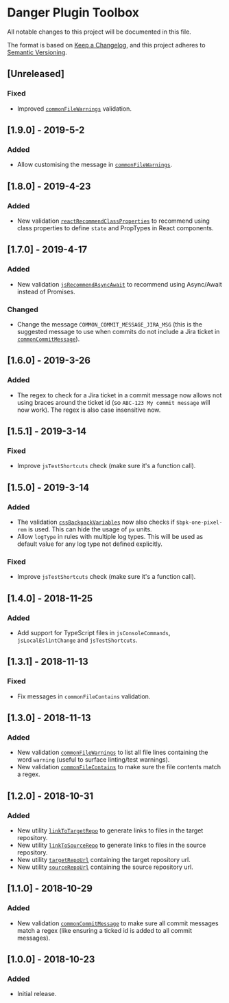 # Danger Plugin Toolbox

All notable changes to this project will be documented in this file.

The format is based on [Keep a Changelog](https://keepachangelog.com/en/1.0.0/), and this project adheres to [Semantic Versioning](https://semver.org/spec/v2.0.0.html).

## [Unreleased]

### Fixed

- Improved [`commonFileWarnings`](docs/validations.md#commonfilewarnings) validation.

## [1.9.0] - 2019-5-2

### Added

- Allow customising the message in [`commonFileWarnings`](docs/validations.md#commonfilewarnings).

## [1.8.0] - 2019-4-23

### Added

- New validation [`reactRecommendClassProperties`](docs/validations.md#reactRecommendClassProperties) to recommend using class properties to define `state` and PropTypes in React components.

## [1.7.0] - 2019-4-17

### Added

- New validation [`jsRecommendAsyncAwait`](docs/validations.md#jsRecommendAsyncAwait) to recommend using Async/Await instead of Promises.

### Changed

- Change the message `COMMON_COMMIT_MESSAGE_JIRA_MSG` (this is the suggested message to use when commits do not include a Jira ticket in [`commonCommitMessage`](docs/validations.md#commoncommitmessage)).

## [1.6.0] - 2019-3-26

### Added

- The regex to check for a Jira ticket in a commit message now allows not using braces around the ticket id (so `ABC-123 My commit message` will now work). The regex is also case insensitive now.

## [1.5.1] - 2019-3-14

### Fixed

- Improve `jsTestShortcuts` check (make sure it's a function call).

## [1.5.0] - 2019-3-14

### Added

- The validation [`cssBackpackVariables`](docs/validations.md#cssbackpackvariables) now also checks if `$bpk-one-pixel-rem` is used. This can hide the usage of `px` units.
- Allow `logType` in rules with multiple log types. This will be used as default value for any log type not defined explicitly.

### Fixed

- Improve `jsTestShortcuts` check (make sure it's a function call).

## [1.4.0] - 2018-11-25

### Added

- Add support for TypeScript files in `jsConsoleCommands`, `jsLocalEslintChange` and `jsTestShortcuts`.

## [1.3.1] - 2018-11-13

### Fixed

- Fix messages in `commonFileContains` validation.

## [1.3.0] - 2018-11-13

### Added

- New validation [`commonFileWarnings`](docs/validations.md#commonfilewarnings) to list all file lines containing the word `warning` (useful to surface linting/test warnings).
- New validation [`commonFileContains`](docs/validations.md#commonfilecontains) to make sure the file contents match a regex.

## [1.2.0] - 2018-10-31

### Added

- New utility [`linkToTargetRepo`](docs/utilities.md#linktotargetrepo) to generate links to files in the target repository.
- New utility [`linkToSourceRepo`](docs/utilities.md#linktosourcerepo) to generate links to files in the source repository.
- New utility [`targetRepoUrl`](docs/utilities.md#targetrepourl) containing the target repository url.
- New utility [`sourceRepoUrl`](docs/utilities.md#sourcerepourl) containing the source repository url.

## [1.1.0] - 2018-10-29

### Added

- New validation [`commonCommitMessage`](docs/validations.md#commoncommitmessage) to make sure all commit messages match a regex (like ensuring a ticked id is added to all commit messages).

## [1.0.0] - 2018-10-23

### Added

- Initial release.
